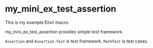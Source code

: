 # my_mini_ex_test_assertion

This is my example Elixir macro.

my_mini_ex_test_assertion provides simple test framework.


`Assertion` and `Assertion.Test` is test framework.
`MathTest` is test cases.
